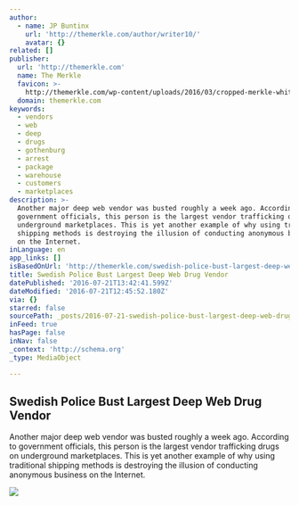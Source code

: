 ```yaml
---
author:
  - name: JP Buntinx
    url: 'http://themerkle.com/author/writer10/'
    avatar: {}
related: []
publisher:
  url: 'http://themerkle.com'
  name: The Merkle
  favicon: >-
    http://themerkle.com/wp-content/uploads/2016/03/cropped-merkle-white-1-192x192.png
  domain: themerkle.com
keywords:
  - vendors
  - web
  - deep
  - drugs
  - gothenburg
  - arrest
  - package
  - warehouse
  - customers
  - marketplaces
description: >-
  Another major deep web vendor was busted roughly a week ago. According to
  government officials, this person is the largest vendor trafficking drugs on
  underground marketplaces. This is yet another example of why using traditional
  shipping methods is destroying the illusion of conducting anonymous business
  on the Internet.
inLanguage: en
app_links: []
isBasedOnUrl: 'http://themerkle.com/swedish-police-bust-largest-deep-web-drug-vendor/'
title: Swedish Police Bust Largest Deep Web Drug Vendor
datePublished: '2016-07-21T13:42:41.599Z'
dateModified: '2016-07-21T12:45:52.180Z'
via: {}
starred: false
sourcePath: _posts/2016-07-21-swedish-police-bust-largest-deep-web-drug-vendor.md
inFeed: true
hasPage: false
inNav: false
_context: 'http://schema.org'
_type: MediaObject

---
```

<article style=""><h1>Swedish Police Bust Largest Deep Web Drug Vendor</h1><p>Another major deep web vendor was busted roughly a week ago. According to government officials, this person is the largest vendor trafficking drugs on underground marketplaces. This is yet another example of why using traditional shipping methods is destroying the illusion of conducting anonymous business on the Internet.</p><img src="http://themerkle.com/wp-content/uploads/2016/07/shutterstock_9300859.jpg" /></article>